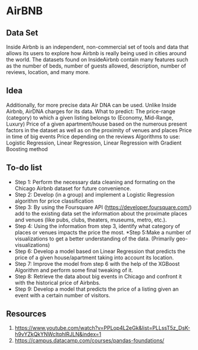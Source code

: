 # AirBNB

## Data Set

Inside Airbnb is an independent, non-commercial set of tools and data that allows its users to explore how Airbnb is really being used in cities around the world. The datasets found on InsideAirbnb contain many features such as the number of beds, number of guests allowed, description, number of reviews, location, and many more.

## Idea
Additionally, for more precise data Air DNA can be used. Unlike Inside Airbnb, AirDNA charges for its data. 
What to predict:
The price-range (category) to which a given listing belongs to (Economy, Mid-Range, Luxury) 
Price of a given apartment/house based on the numerous present factors in the dataset as well as on the proximity of venues and places 
Price in time of big events 
Price depending on the reviews 
Algorithms to use: Logistic Regression, 
Linear Regression, Linear Regression with Gradient Boosting method

## To-do list

* Step 1: Perform the necessary data cleaning and formating on the Chicago Airbnb dataset for future convenience. 
* Step 2: Develop (in a group) and implement a Logistic Regression algorithm for price classification 
* Step 3: By using the Foursquare API (https://developer.foursquare.com/) add to the existing data set the information about the proximate places and venues (like pubs, clubs, theaters, museums, metro, etc.).
* Step 4: Using the information from step 3, identify what category of places or venues impacts the price the most. 
*Step 5:Make a number of visualizations to get a better understanding of the data. (Primarily geo-visualizations)
* Step 6: Develop a model based on Linear Regression that predicts the price of a given house/apartment taking into account its location. 
* Step 7: Improve the model from step 6 with the help of the XGBoost Algorithm and perform some final tweaking of it. 
* Step 8: Retrieve the data about big events in Chicago and confront it with the historical price of Airbnbs. 
* Step 9: Develop a model that predicts the price of a listing given an event with a certain number of visitors. 

## Resources 
1) https://www.youtube.com/watch?v=PPLop4L2eGk&list=PLLssT5z_DsK-h9vYZkQkYNWcItqhlRJLN&index=1  
2) https://campus.datacamp.com/courses/pandas-foundations/